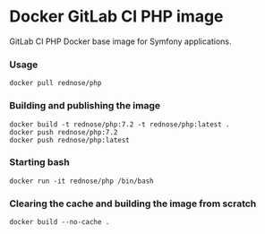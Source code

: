 # Docker GitLab CI PHP image
GitLab CI PHP Docker base image for Symfony applications.

### Usage

```
docker pull rednose/php
```

### Building and publishing the image

```
docker build -t rednose/php:7.2 -t rednose/php:latest .
docker push rednose/php:7.2
docker push rednose/php:latest
```

### Starting bash

```
docker run -it rednose/php /bin/bash
```

### Clearing the cache and building the image from scratch

```
docker build --no-cache .
```
